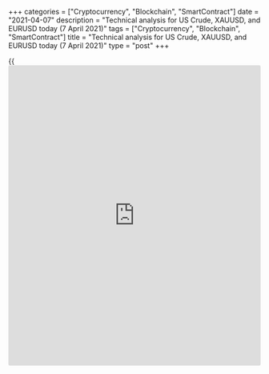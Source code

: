 +++
categories = ["Cryptocurrency", "Blockchain", "SmartContract"]
date = "2021-04-07"
description = "Technical analysis for US Crude, XAUUSD, and EURUSD today (7 April 2021)"
tags = ["Cryptocurrency", "Blockchain", "SmartContract"]
title = "Technical analysis for US Crude, XAUUSD, and EURUSD today (7 April 2021)"
type = "post"
+++

{{<iframe id="large-banner" src="https://www.bounty.group/#slide=8.0" width="100%" height="600" scrolling="no" style="border: 0px solid rgb(216, 221, 230); border-radius: 3px;">}}

2021-04-07

2021-04-07

Short-term analysis for oil, gold, and EURUSD for 07.04.2021Alex
Rodionov

I welcome my fellow traders! I have made a price forecast for US Crude,
XAUUSD, and EURUSD using a combination of margin zones methodology and
technical analysis. Based on the market analysis, I suggest entry
signals for intraday traders.

The euro price is testing the Target Zone 1.1880 - 1.1864.

The article covers the following subjects:

## Oil price forecast for today: USCrude analysis

Yesterday oil traders tested the short-term downtrend's key resistance
60.45 - 60.20. The price didn't break out the zone. A subsequent decline
can be observed. Also, yesterday a "false breakout" pattern for oil
sales was formed.

Today, it is reasonable to enter sales according to the pattern in the
level of 60.06 with a stop beyond yesterday's high. The target of the
price fall will be levels 58.00 and 57.35.

If the price updates yesterday's high, there will be a risk of the
short-term downtrend's reversal. In this case, buy oil with the target
at the upper Target Zone 63.26 - 62.75.

### [USCrude][1] trading ideas for today:

Hold up sales entered in the zone of 59.42 - 60.45. TakeProfit: 57.35.
StopLoss: 61.00

* * *

## Gold price forecast for today: XAUUSD analysis

The gold price continues its rise with a target in the Gold Zone 1755 -
1752. There is a 70% probability that the Gold Zone will be reached.

Therefore, today, look for new purchases at strong supports. The nearest
support is the level of 1737. The technical border of the uptrend is at
the level of 1730. Look for buy signals at these levels. It would be
reasonable to take a part of profits at the level of 1745.

For gold sales, it is required to break out the level of 1730 and
consolidate the price below. This will make a price fall to the
Intermediary Zone 1720 - 1717 possible.

### [XAUUSD][2] trading ideas for today:

  1. Buy according to the pattern in the level of 1737. TakeProfit: 1745. StopLoss: according to the pattern rules.

  2. Buy according to the pattern in the level of 1730. TakeProfit: 1745. StopLoss: according to the pattern rules.

* * *

## Euro/Dollar forecast for today: EURUSD analysis

The euro price is testing the Target Zone 1.1880 - 1.1864. If traders
manage to consolidate the price above the zone at the US trading
session, then the next growth target will be the Gold Zone 1.1952 -
1.1944.

If the resistance is held, then a correction will begin. In this case,
wait for reaching the supports, which are level 1.1860 and the
Additional Zone 1.1842 - 1.1838. Look for new EUR/USD purchases with a
target at the day's high at the abovementioned levels.

If the Additional Zone is broken out, then the correction will go into a
deep phase with the target at the trend border 1.1802.

### [EURUSD][3] trading ideas for today:

  1. Buy according to the pattern in the level of 1.1860. TakeProfit: 1.1881. StopLoss: according to the pattern rules.

  2. Buy according to the pattern in Additional Zone 1.1842 - 1.1838. TakeProfit: 1.1881. StopLoss: according to the pattern rules.

* * *

P.S. Did you like my article? Share it in social networks: it will be
the best “thank you" :)

Ask me questions and comment below. I’ll be glad to answer your
questions and give necessary explanations.

 **Useful links:**

  * I recommend trying to trade with a reliable broker [here][4]. The system allows you to trade by yourself or copy successful traders from all across the globe.
  * Use my promo-code BLOG for getting deposit bonus 50% on LiteForex platform. Just enter this code in the appropriate field while [depositing][5] your trading account.
  * Telegram chat for traders: <t.me/liteforexengchat>. We are sharing the signals and trading experience
  * Telegram channel with high-quality analytics, Forex reviews, training articles, and other useful things for traders <t.me/liteforex>

## Price chart of EURUSD in real time mode

The content of this article reflects the author’s opinion and does not
necessarily reflect the official position of LiteForex. The material
published on this page is provided for informational purposes only and
should not be considered as the provision of investment advice for the
purposes of Directive 2004/39/EC.

Rate this article:

{{value}}

( {{count}} {{title}} )

   1. my.liteforex.com/trading?type=oil
   2. my.liteforex.com/trading/chart?symbol=XAUUSD&returnUrl=true
   3. my.liteforex.com/trading/chart?symbol=EURUSD&returnUrl=true
   4. my.liteforex.com/?category=analysts-opinions&slug=short-term-analysis-for-oil-gold-and-eurusd-for-07042021&openPopup=%2Fregistration%2Fpopup&utm_source=blog&utm_medium=article&utm_campaign=bonus
   5. my.liteforex.com/deposit/?category=analysts-opinions&slug=short-term-analysis-for-oil-gold-and-eurusd-for-07042021&promo_code=BLOG&utm_source=blog&utm_medium=article&utm_campaign=bonus